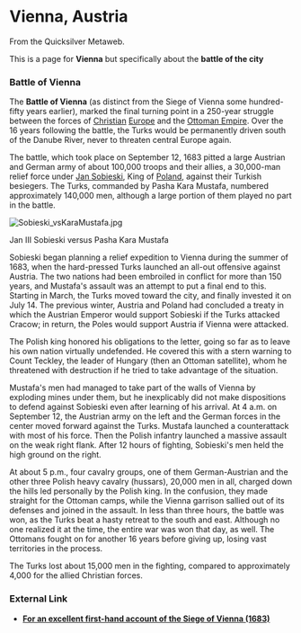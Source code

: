 
# Vienna, Austria

From the Quicksilver Metaweb.

This is a page for **Vienna** but specifically about the **battle of the city**
### Battle of Vienna


The **Battle of Vienna** (as distinct from the Siege of Vienna some hundred-fifty years earlier), marked the final turning point in a 250-year struggle between the forces of [Christian](/http-en-wikipedia-org-wiki-christian) [Europe](/http-en-wikipedia-org-wiki-europe) and the [Ottoman Empire](/http-en-wikipedia-org-wiki-ottoman-empire). Over the 16 years following the battle, the Turks would be permanently driven south of the Danube River, never to threaten central Europe again. 

The battle, which took place on September 12, 1683 pitted a large Austrian and German army of about 100,000 troops and their allies, a 30,000-man relief force under [Jan Sobieski](/http-en-wikipedia-org-wiki-john-iii-sobieski), King of [Poland](/http-en-wikipedia-org-wiki-poland), against their Turkish besiegers. The Turks, commanded by Pasha Kara Mustafa, numbered approximately 140,000 men, although a large portion of them played no part in the battle.

![Sobieski_vsKaraMustafa.jpg](/images/Sobieski_vsKaraMustafa.jpg)  

Jan III Sobieski versus Pasha Kara Mustafa

Sobieski began planning a relief expedition to Vienna during the summer of 1683, when the hard-pressed Turks launched an all-out offensive against Austria. The two nations had been embroiled in conflict for more than 150 years, and Mustafa's assault was an attempt to put a final end to this. Starting in March, the Turks moved toward the city, and finally invested it on July 14. The previous winter, Austria and Poland had concluded a treaty in which the Austrian Emperor would support Sobieski if the Turks attacked Cracow; in return, the Poles would support Austria if Vienna were attacked. 

The Polish king honored his obligations to the letter, going so far as to leave his own nation virtually undefended. He covered this with a stern warning to Count Teckley, the leader of Hungary (then an Ottoman satellite), whom he threatened with destruction if he tried to take advantage of the situation. 

Mustafa's men had managed to take part of the walls of Vienna by exploding mines under them, but he inexplicably did not make dispositions to defend against Sobieski even after learning of his arrival. At 4 a.m. on September 12, the Austrian army on the left and the German forces in the center moved forward against the Turks. Mustafa launched a counterattack with most of his force. Then the Polish infantry launched a massive assault on the weak right flank. After 12 hours of fighting, Sobieski's men held the high ground on the right. 

At about 5 p.m., four cavalry groups, one of them German-Austrian and the other three Polish heavy cavalry (hussars), 20,000 men in all, charged down the hills led personally by the Polish king. In the confusion, they made straight for the Ottoman camps, while the Vienna garrison sallied out of its defenses and joined in the assault. In less than three hours, the battle was won, as the Turks beat a hasty retreat to the south and east. Although no one realized it at the time, the entire war was won that day, as well. The Ottomans fought on for another 16 years before giving up, losing vast territories in the process. 

The Turks lost about 15,000 men in the fighting, compared to approximately 4,000 for the allied Christian forces. 

### External Link


* **[For an excellent first-hand account of the Siege of Vienna (1683)](/http-www-hillsdale-edu-dept-history-war-louisxiv-1683-vienna-siege-htm)**
